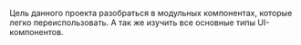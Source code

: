 Цель данного проекта разобраться в модульных компонентах, которые легко переиспользовать. А так же изучить все основные типы UI-компонентов.
